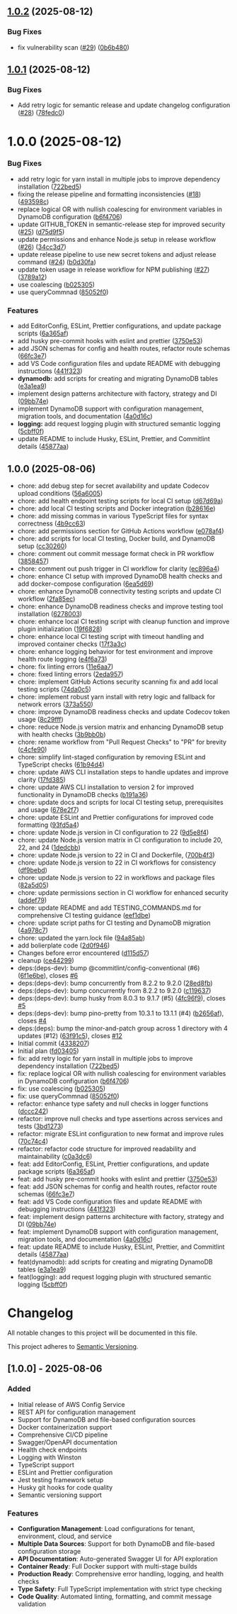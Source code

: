 ## [1.0.2](https://github.com/llevintza/aws-config-service/compare/v1.0.1...v1.0.2) (2025-08-12)

### Bug Fixes

- fix vulnerability scan ([#29](https://github.com/llevintza/aws-config-service/issues/29)) ([0b6b480](https://github.com/llevintza/aws-config-service/commit/0b6b480ad29d8cb12ec532b5d1e9055a2bbe20b3))

## [1.0.1](https://github.com/llevintza/aws-config-service/compare/v1.0.0...v1.0.1) (2025-08-12)

### Bug Fixes

- Add retry logic for semantic release and update changelog configuration ([#28](https://github.com/llevintza/aws-config-service/issues/28)) ([78fedc0](https://github.com/llevintza/aws-config-service/commit/78fedc0b2cb346738f4166f9ad12c6493f38ecfd))

# 1.0.0 (2025-08-12)

### Bug Fixes

- add retry logic for yarn install in multiple jobs to improve dependency installation ([722bed5](https://github.com/llevintza/aws-config-service/commit/722bed562def50eb66d86574a32a4ba8ca6bcabd))
- fixing the release pipeline and formatting inconsistencies ([#18](https://github.com/llevintza/aws-config-service/issues/18)) ([493598c](https://github.com/llevintza/aws-config-service/commit/493598ca30fb8a1f8768ceac4d1f75bc5efce101))
- replace logical OR with nullish coalescing for environment variables in DynamoDB configuration ([b6f4706](https://github.com/llevintza/aws-config-service/commit/b6f4706451d1acc8d4137136030948d4a6e7d912))
- update GITHUB_TOKEN in semantic-release step for improved security ([#25](https://github.com/llevintza/aws-config-service/issues/25)) ([d75d9f5](https://github.com/llevintza/aws-config-service/commit/d75d9f5e210dde85d5d5181343a3ae5f9964a826))
- update permissions and enhance Node.js setup in release workflow ([#26](https://github.com/llevintza/aws-config-service/issues/26)) ([34cc3d7](https://github.com/llevintza/aws-config-service/commit/34cc3d749bda9f4aa160603002b65fc457ef6922))
- update release pipeline to use new secret tokens and adjust release command ([#24](https://github.com/llevintza/aws-config-service/issues/24)) ([b0d30fa](https://github.com/llevintza/aws-config-service/commit/b0d30fab50d2676758a3abf3b7f86bc26f4916e0))
- update token usage in release workflow for NPM publishing ([#27](https://github.com/llevintza/aws-config-service/issues/27)) ([3789a12](https://github.com/llevintza/aws-config-service/commit/3789a122dd0bef6d8408df6de12d779e7bf211f0))
- use coalescing ([b025305](https://github.com/llevintza/aws-config-service/commit/b025305a5de82d52d0141cce5e28fd19c5dea0cd))
- use queryCommnad ([85052f0](https://github.com/llevintza/aws-config-service/commit/85052f0d1d374e320e45ce43531bd8eed4354c5d))

### Features

- add EditorConfig, ESLint, Prettier configurations, and update package scripts ([6a365af](https://github.com/llevintza/aws-config-service/commit/6a365af924b0c2472a4382d7876f8ab6ff18e798))
- add husky pre-commit hooks with eslint and prettier ([3750e53](https://github.com/llevintza/aws-config-service/commit/3750e53c0262199c15c34d0a00ed1b1c4717cf62))
- add JSON schemas for config and health routes, refactor route schemas ([66fc3e7](https://github.com/llevintza/aws-config-service/commit/66fc3e71bf1dbfdd37f3b6b7aef0ceb4309a011b))
- add VS Code configuration files and update README with debugging instructions ([441f323](https://github.com/llevintza/aws-config-service/commit/441f323d84a88d1eaac209a6fab48b72d1302d26))
- **dynamodb:** add scripts for creating and migrating DynamoDB tables ([e3a1ea9](https://github.com/llevintza/aws-config-service/commit/e3a1ea9fff9cc99d86f4f60d3a530753a2b29bc6))
- implement design patterns architecture with factory, strategy and DI ([09bb74e](https://github.com/llevintza/aws-config-service/commit/09bb74e802e86239d0820ad718f7903458991c7f))
- implement DynamoDB support with configuration management, migration tools, and documentation ([4a0d16c](https://github.com/llevintza/aws-config-service/commit/4a0d16cebc88478a240519de60a3adc7501623d6))
- **logging:** add request logging plugin with structured semantic logging ([5cbff0f](https://github.com/llevintza/aws-config-service/commit/5cbff0f0a7f9aad90f9e75a94471f067d49fc99e))
- update README to include Husky, ESLint, Prettier, and Commitlint details ([45877aa](https://github.com/llevintza/aws-config-service/commit/45877aaa44f7533fb36e1140e208a411f6c99368))

## 1.0.0 (2025-08-06)

- chore: add debug step for secret availability and update Codecov upload conditions ([56a6005](https://github.com/llevintza/aws-config-service/commit/56a6005))
- chore: add health endpoint testing scripts for local CI setup ([d67d69a](https://github.com/llevintza/aws-config-service/commit/d67d69a))
- chore: add local CI testing scripts and Docker integration ([b28616e](https://github.com/llevintza/aws-config-service/commit/b28616e))
- chore: add missing commas in various TypeScript files for syntax correctness ([4b9cc63](https://github.com/llevintza/aws-config-service/commit/4b9cc63))
- chore: add permissions section for GitHub Actions workflow ([e078af4](https://github.com/llevintza/aws-config-service/commit/e078af4))
- chore: add scripts for local CI testing, Docker build, and DynamoDB setup ([cc30260](https://github.com/llevintza/aws-config-service/commit/cc30260))
- chore: comment out commit message format check in PR workflow ([3858457](https://github.com/llevintza/aws-config-service/commit/3858457))
- chore: comment out push trigger in CI workflow for clarity ([ec896a4](https://github.com/llevintza/aws-config-service/commit/ec896a4))
- chore: enhance CI setup with improved DynamoDB health checks and add docker-compose configuration ([6ea5d69](https://github.com/llevintza/aws-config-service/commit/6ea5d69))
- chore: enhance DynamoDB connectivity testing scripts and update CI workflow ([2fa85ec](https://github.com/llevintza/aws-config-service/commit/2fa85ec))
- chore: enhance DynamoDB readiness checks and improve testing tool installation ([6278003](https://github.com/llevintza/aws-config-service/commit/6278003))
- chore: enhance local CI testing script with cleanup function and improve plugin initialization ([19f6828](https://github.com/llevintza/aws-config-service/commit/19f6828))
- chore: enhance local CI testing script with timeout handling and improved container checks ([17f3a3c](https://github.com/llevintza/aws-config-service/commit/17f3a3c))
- chore: enhance logging behavior for test environment and improve health route logging ([e4f6a73](https://github.com/llevintza/aws-config-service/commit/e4f6a73))
- chore: fix linting errors ([11e6aa7](https://github.com/llevintza/aws-config-service/commit/11e6aa7))
- chore: fixed linting errors ([2eda957](https://github.com/llevintza/aws-config-service/commit/2eda957))
- chore: implement GitHub Actions security scanning fix and add local testing scripts ([74da0c5](https://github.com/llevintza/aws-config-service/commit/74da0c5))
- chore: implement robust yarn install with retry logic and fallback for network errors ([373a550](https://github.com/llevintza/aws-config-service/commit/373a550))
- chore: improve DynamoDB readiness checks and update Codecov token usage ([8c29fff](https://github.com/llevintza/aws-config-service/commit/8c29fff))
- chore: reduce Node.js version matrix and enhancing DynamoDB setup with health checks ([3b9bb0b](https://github.com/llevintza/aws-config-service/commit/3b9bb0b))
- chore: rename workflow from "Pull Request Checks" to "PR" for brevity ([c4cfe90](https://github.com/llevintza/aws-config-service/commit/c4cfe90))
- chore: simplify lint-staged configuration by removing ESLint and TypeScript checks ([61b94d4](https://github.com/llevintza/aws-config-service/commit/61b94d4))
- chore: update AWS CLI installation steps to handle updates and improve clarity ([17fd385](https://github.com/llevintza/aws-config-service/commit/17fd385))
- chore: update AWS CLI installation to version 2 for improved functionality in DynamoDB checks ([b191a36](https://github.com/llevintza/aws-config-service/commit/b191a36))
- chore: update docs and scripts for local CI testing setup, prerequisites and usage ([678e2f7](https://github.com/llevintza/aws-config-service/commit/678e2f7))
- chore: update ESLint and Prettier configurations for improved code formatting ([93fd5a4](https://github.com/llevintza/aws-config-service/commit/93fd5a4))
- chore: update Node.js version in CI configuration to 22 ([9d5e8f4](https://github.com/llevintza/aws-config-service/commit/9d5e8f4))
- chore: update Node.js version matrix in CI configuration to include 20, 22, and 24 ([1dedcbb](https://github.com/llevintza/aws-config-service/commit/1dedcbb))
- chore: update Node.js version to 22 in CI and Dockerfile, ([700b4f3](https://github.com/llevintza/aws-config-service/commit/700b4f3))
- chore: update Node.js version to 22 in CI workflows for consistency ([df9bebd](https://github.com/llevintza/aws-config-service/commit/df9bebd))
- chore: update Node.js version to 22 in workflows and package files ([82a5d05](https://github.com/llevintza/aws-config-service/commit/82a5d05))
- chore: update permissions section in CI workflow for enhanced security ([addef79](https://github.com/llevintza/aws-config-service/commit/addef79))
- chore: update README and add TESTING_COMMANDS.md for comprehensive CI testing guidance ([eef1dbe](https://github.com/llevintza/aws-config-service/commit/eef1dbe))
- chore: update script paths for CI testing and DynamoDB migration ([4a978c7](https://github.com/llevintza/aws-config-service/commit/4a978c7))
- chore: updated the yarn.lock file ([94a85ab](https://github.com/llevintza/aws-config-service/commit/94a85ab))
- add bolierplate code ([2d0f946](https://github.com/llevintza/aws-config-service/commit/2d0f946))
- Changes before error encountered ([d115d57](https://github.com/llevintza/aws-config-service/commit/d115d57))
- cleanup ([ce44299](https://github.com/llevintza/aws-config-service/commit/ce44299))
- deps:(deps-dev): bump @commitlint/config-conventional (#6) ([6f1e6be](https://github.com/llevintza/aws-config-service/commit/6f1e6be)), closes [#6](https://github.com/llevintza/aws-config-service/issues/6)
- deps:(deps-dev): bump concurrently from 8.2.2 to 9.2.0 ([28ed8fb](https://github.com/llevintza/aws-config-service/commit/28ed8fb))
- deps:(deps-dev): bump concurrently from 8.2.2 to 9.2.0 ([c119637](https://github.com/llevintza/aws-config-service/commit/c119637))
- deps:(deps-dev): bump husky from 8.0.3 to 9.1.7 (#5) ([4fc96f9](https://github.com/llevintza/aws-config-service/commit/4fc96f9)), closes [#5](https://github.com/llevintza/aws-config-service/issues/5)
- deps:(deps-dev): bump pino-pretty from 10.3.1 to 13.1.1 (#4) ([b2656af](https://github.com/llevintza/aws-config-service/commit/b2656af)), closes [#4](https://github.com/llevintza/aws-config-service/issues/4)
- deps:(deps): bump the minor-and-patch group across 1 directory with 4 updates (#12) ([63f91c5](https://github.com/llevintza/aws-config-service/commit/63f91c5)), closes [#12](https://github.com/llevintza/aws-config-service/issues/12)
- Initial commit ([4338207](https://github.com/llevintza/aws-config-service/commit/4338207))
- Initial plan ([fd03405](https://github.com/llevintza/aws-config-service/commit/fd03405))
- fix: add retry logic for yarn install in multiple jobs to improve dependency installation ([722bed5](https://github.com/llevintza/aws-config-service/commit/722bed5))
- fix: replace logical OR with nullish coalescing for environment variables in DynamoDB configuration ([b6f4706](https://github.com/llevintza/aws-config-service/commit/b6f4706))
- fix: use coalescing ([b025305](https://github.com/llevintza/aws-config-service/commit/b025305))
- fix: use queryCommnad ([85052f0](https://github.com/llevintza/aws-config-service/commit/85052f0))
- refactor: enhance type safety and null checks in logger functions ([dccc242](https://github.com/llevintza/aws-config-service/commit/dccc242))
- refactor: improve null checks and type assertions across services and tests ([3bd1273](https://github.com/llevintza/aws-config-service/commit/3bd1273))
- refactor: migrate ESLint configuration to new format and improve rules ([70c74c4](https://github.com/llevintza/aws-config-service/commit/70c74c4))
- refactor: refactor code structure for improved readability and maintainability ([c0a3dc6](https://github.com/llevintza/aws-config-service/commit/c0a3dc6))
- feat: add EditorConfig, ESLint, Prettier configurations, and update package scripts ([6a365af](https://github.com/llevintza/aws-config-service/commit/6a365af))
- feat: add husky pre-commit hooks with eslint and prettier ([3750e53](https://github.com/llevintza/aws-config-service/commit/3750e53))
- feat: add JSON schemas for config and health routes, refactor route schemas ([66fc3e7](https://github.com/llevintza/aws-config-service/commit/66fc3e7))
- feat: add VS Code configuration files and update README with debugging instructions ([441f323](https://github.com/llevintza/aws-config-service/commit/441f323))
- feat: implement design patterns architecture with factory, strategy and DI ([09bb74e](https://github.com/llevintza/aws-config-service/commit/09bb74e))
- feat: implement DynamoDB support with configuration management, migration tools, and documentation ([4a0d16c](https://github.com/llevintza/aws-config-service/commit/4a0d16c))
- feat: update README to include Husky, ESLint, Prettier, and Commitlint details ([45877aa](https://github.com/llevintza/aws-config-service/commit/45877aa))
- feat(dynamodb): add scripts for creating and migrating DynamoDB tables ([e3a1ea9](https://github.com/llevintza/aws-config-service/commit/e3a1ea9))
- feat(logging): add request logging plugin with structured semantic logging ([5cbff0f](https://github.com/llevintza/aws-config-service/commit/5cbff0f))

# Changelog

All notable changes to this project will be documented in this file.

This project adheres to [Semantic Versioning](https://semver.org/spec/v2.0.0.html).

## [1.0.0] - 2025-08-06

### Added

- Initial release of AWS Config Service
- REST API for configuration management
- Support for DynamoDB and file-based configuration sources
- Docker containerization support
- Comprehensive CI/CD pipeline
- Swagger/OpenAPI documentation
- Health check endpoints
- Logging with Winston
- TypeScript support
- ESLint and Prettier configuration
- Jest testing framework setup
- Husky git hooks for code quality
- Semantic versioning support

### Features

- **Configuration Management**: Load configurations for tenant, environment, cloud, and service
- **Multiple Data Sources**: Support for both DynamoDB and file-based configuration storage
- **API Documentation**: Auto-generated Swagger UI for API exploration
- **Container Ready**: Full Docker support with multi-stage builds
- **Production Ready**: Comprehensive error handling, logging, and health checks
- **Type Safety**: Full TypeScript implementation with strict type checking
- **Code Quality**: Automated linting, formatting, and commit message validation

